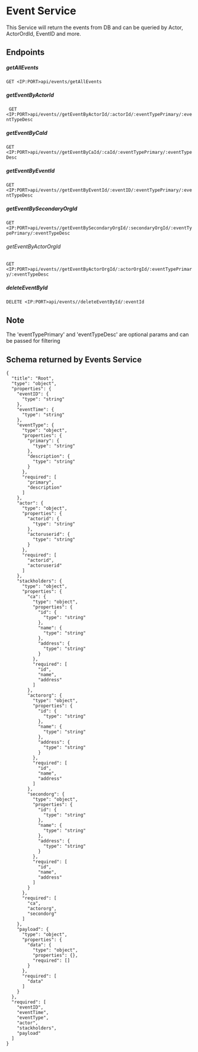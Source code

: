 # Event Service 

This Service will return the events from DB and can be queried by Actor, ActorOrdId, EventID and more.

## Endpoints

##### getAllEvents 
`GET <IP:PORT>api/events/getAllEvents`
##### getEventByActorId 
` GET <IP:PORT>api/events//getEventByActorId/:actorId/:eventTypePrimary/:eventTypeDesc`
##### getEventByCaId
`GET <IP:PORT>api/events//getEventByCaId/:caId/:eventTypePrimary/:eventTypeDesc`
##### getEventByEventId
`GET <IP:PORT>api/events//getEventByEventId/:eventID/:eventTypePrimary/:eventTypeDesc`
##### getEventBySecondaryOrgId
`GET <IP:PORT>api/events//getEventBySecondaryOrgId/:secondaryOrgId/:eventTypePrimary/:eventTypeDesc`
###### getEventByActorOrgId
`GET <IP:PORT>api/events//getEventByActorOrgId/:actorOrgId/:eventTypePrimary/:eventTypeDesc`
##### deleteEventById
`DELETE <IP:PORT>api/events//deleteEventById/:eventId`

## Note

The 'eventTypePrimary' and 'eventTypeDesc' are optional params and can be passed for filtering

## Schema returned by Events Service
    {
      "title": "Root",
      "type": "object",
      "properties": {
        "eventID": {
          "type": "string"
        },
        "eventTime": {
          "type": "string"
        },
        "eventType": {
          "type": "object",
          "properties": {
            "primary": {
              "type": "string"
            },
            "description": {
              "type": "string"
            }
          },
          "required": [
            "primary",
            "description"
          ]
        },
        "actor": {
          "type": "object",
          "properties": {
            "actorid": {
              "type": "string"
            },
            "actoruserid": {
              "type": "string"
            }
          },
          "required": [
            "actorid",
            "actoruserid"
          ]
        },
        "stackholders": {
          "type": "object",
          "properties": {
            "ca": {
              "type": "object",
              "properties": {
                "id": {
                  "type": "string"
                },
                "name": {
                  "type": "string"
                },
                "address": {
                  "type": "string"
                }
              },
              "required": [
                "id",
                "name",
                "address"
              ]
            },
            "actororg": {
              "type": "object",
              "properties": {
                "id": {
                  "type": "string"
                },
                "name": {
                  "type": "string"
                },
                "address": {
                  "type": "string"
                }
              },
              "required": [
                "id",
                "name",
                "address"
              ]
            },
            "secondorg": {
              "type": "object",
              "properties": {
                "id": {
                  "type": "string"
                },
                "name": {
                  "type": "string"
                },
                "address": {
                  "type": "string"
                }
              },
              "required": [
                "id",
                "name",
                "address"
              ]
            }
          },
          "required": [
            "ca",
            "actororg",
            "secondorg"
          ]
        },
        "payload": {
          "type": "object",
          "properties": {
            "data": {
              "type": "object",
              "properties": {},
              "required": []
            }
          },
          "required": [
            "data"
          ]
        }
      },
      "required": [
        "eventID",
        "eventTime",
        "eventType",
        "actor",
        "stackholders",
        "payload"
      ]
    }
